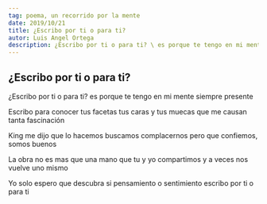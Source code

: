 ```yaml
---
tag: poema, un recorrido por la mente
date: 2019/10/21
title: ¿Escribo por ti o para ti?
autor: Luis Angel Ortega
description: ¿Escribo por ti o para ti? \ es porque te tengo en mi mente
---
```


## ¿Escribo por ti o para ti?

¿Escribo por ti o para ti?
es porque te tengo en mi mente
siempre presente

Escribo para conocer tus facetas
tus caras y tus muecas
que me causan tanta fascinación

King me dijo que lo hacemos
buscamos complacernos
pero que confiemos, somos buenos

La obra no es mas que una mano
que tu y yo compartimos
y a veces nos vuelve uno mismo

Yo solo espero que descubra
si pensamiento o sentimiento
escribo por ti o para ti
